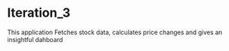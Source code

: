 # Iteration_3
This application Fetches stock data, calculates price changes and gives an insightful dahboard
